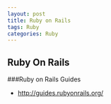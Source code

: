 ```yaml
---
layout: post
title: Ruby on Rails
tags: Ruby
categories: Ruby
---
```

## Ruby On Rails
###Ruby on Rails Guides
* http://guides.rubyonrails.org/